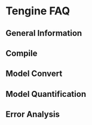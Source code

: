 # Tengine FAQ

## General Information

## Compile

## Model Convert

## Model Quantification

## Error Analysis